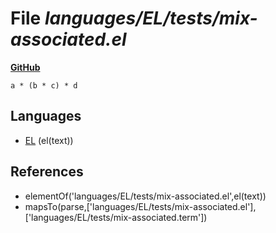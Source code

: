 # File _languages/EL/tests/mix-associated.el_
**[GitHub](https://github.com/softlang/yas/blob/master/languages/EL/tests/mix-associated.el)**
```
a * (b * c) * d
```

## Languages
* [EL](../languages/EL.md) (el(text))

## References
* elementOf('languages/EL/tests/mix-associated.el',el(text))
* mapsTo(parse,['languages/EL/tests/mix-associated.el'],['languages/EL/tests/mix-associated.term'])
